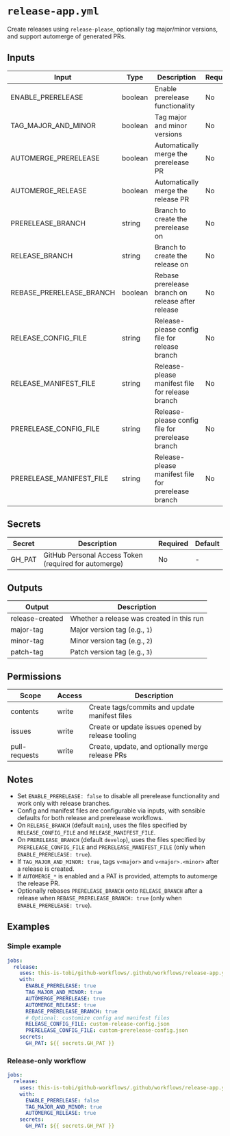 # `release-app.yml`

Create releases using `release-please`, optionally tag major/minor versions, and support automerge of generated PRs.

## Inputs

| Input                    | Type    | Description                                        | Required | Default                          |
| ------------------------ | ------- | -------------------------------------------------- | -------- | -------------------------------- |
| ENABLE_PRERELEASE        | boolean | Enable prerelease functionality                    | No       | false                            |
| TAG_MAJOR_AND_MINOR      | boolean | Tag major and minor versions                       | No       | false                            |
| AUTOMERGE_PRERELEASE     | boolean | Automatically merge the prerelease PR              | No       | false                            |
| AUTOMERGE_RELEASE        | boolean | Automatically merge the release PR                 | No       | false                            |
| PRERELEASE_BRANCH        | string  | Branch to create the prerelease on                 | No       | develop                          |
| RELEASE_BRANCH           | string  | Branch to create the release on                    | No       | main                             |
| REBASE_PRERELEASE_BRANCH | boolean | Rebase prerelease branch on release after release  | No       | false                            |
| RELEASE_CONFIG_FILE      | string  | Release-please config file for release branch      | No       | release-please-config.json       |
| RELEASE_MANIFEST_FILE    | string  | Release-please manifest file for release branch    | No       | .release-please-manifest.json    |
| PRERELEASE_CONFIG_FILE   | string  | Release-please config file for prerelease branch   | No       | release-please-config-rc.json    |
| PRERELEASE_MANIFEST_FILE | string  | Release-please manifest file for prerelease branch | No       | .release-please-manifest-rc.json |

## Secrets

| Secret | Description                                           | Required | Default |
| ------ | ----------------------------------------------------- | -------- | ------- |
| GH_PAT | GitHub Personal Access Token (required for automerge) | No       | -       |

## Outputs

| Output          | Description                               |
| --------------- | ----------------------------------------- |
| release-created | Whether a release was created in this run |
| major-tag       | Major version tag (e.g., `1`)             |
| minor-tag       | Minor version tag (e.g., `2`)             |
| patch-tag       | Patch version tag (e.g., `3`)             |

## Permissions

| Scope         | Access | Description                                       |
| ------------- | ------ | ------------------------------------------------- |
| contents      | write  | Create tags/commits and update manifest files     |
| issues        | write  | Create or update issues opened by release tooling |
| pull-requests | write  | Create, update, and optionally merge release PRs  |

## Notes

- Set `ENABLE_PRERELEASE: false` to disable all prerelease functionality and work only with release branches.
- Config and manifest files are configurable via inputs, with sensible defaults for both release and prerelease workflows.
- On `RELEASE_BRANCH` (default `main`), uses the files specified by `RELEASE_CONFIG_FILE` and `RELEASE_MANIFEST_FILE`.
- On `PRERELEASE_BRANCH` (default `develop`), uses the files specified by `PRERELEASE_CONFIG_FILE` and `PRERELEASE_MANIFEST_FILE` (only when `ENABLE_PRERELEASE: true`).
- If `TAG_MAJOR_AND_MINOR: true`, tags `v<major>` and `v<major>.<minor>` after a release is created.
- If `AUTOMERGE_*` is enabled and a PAT is provided, attempts to automerge the release PR.
- Optionally rebases `PRERELEASE_BRANCH` onto `RELEASE_BRANCH` after a release when `REBASE_PRERELEASE_BRANCH: true` (only when `ENABLE_PRERELEASE: true`).

## Examples

### Simple example

```yaml
jobs:
  release:
    uses: this-is-tobi/github-workflows/.github/workflows/release-app.yml@main
    with:
      ENABLE_PRERELEASE: true
      TAG_MAJOR_AND_MINOR: true
      AUTOMERGE_PRERELEASE: true
      AUTOMERGE_RELEASE: true
      REBASE_PRERELEASE_BRANCH: true
      # Optional: customize config and manifest files
      RELEASE_CONFIG_FILE: custom-release-config.json
      PRERELEASE_CONFIG_FILE: custom-prerelease-config.json
    secrets:
      GH_PAT: ${{ secrets.GH_PAT }}
```

### Release-only workflow

```yaml
jobs:
  release:
    uses: this-is-tobi/github-workflows/.github/workflows/release-app.yml@main
    with:
      ENABLE_PRERELEASE: false
      TAG_MAJOR_AND_MINOR: true
      AUTOMERGE_RELEASE: true
    secrets:
      GH_PAT: ${{ secrets.GH_PAT }}
```
